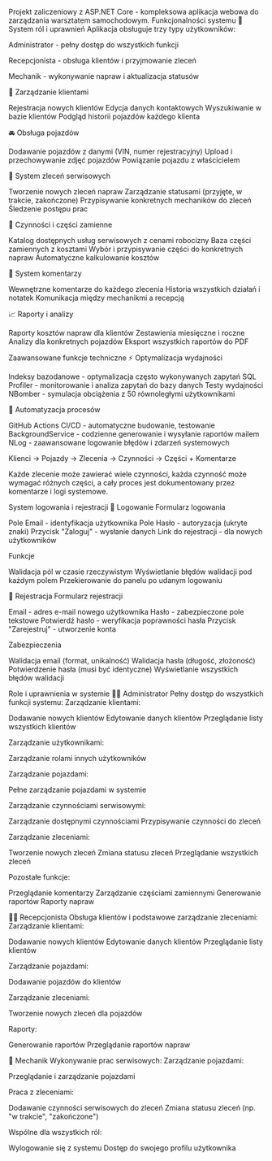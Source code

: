 Projekt zaliczeniowy z ASP.NET Core - kompleksowa aplikacja webowa do zarządzania warsztatem samochodowym.
Funkcjonalności systemu
🔐 System ról i uprawnień
Aplikacja obsługuje trzy typy użytkowników:

Administrator - pełny dostęp do wszystkich funkcji

Recepcjonista - obsługa klientów i przyjmowanie zleceń

Mechanik - wykonywanie napraw i aktualizacja statusów


👤 Zarządzanie klientami

Rejestracja nowych klientów
Edycja danych kontaktowych
Wyszukiwanie w bazie klientów
Podgląd historii pojazdów każdego klienta

🚘 Obsługa pojazdów

Dodawanie pojazdów z danymi (VIN, numer rejestracyjny)
Upload i przechowywanie zdjęć pojazdów
Powiązanie pojazdu z właścicielem

🧾 System zleceń serwisowych

Tworzenie nowych zleceń napraw
Zarządzanie statusami (przyjęte, w trakcie, zakończone)
Przypisywanie konkretnych mechaników do zleceń
Śledzenie postępu prac

🔧 Czynności i części zamienne

Katalog dostępnych usług serwisowych z cenami robocizny
Baza części zamiennych z kosztami
Wybór i przypisywanie części do konkretnych napraw
Automatyczne kalkulowanie kosztów

💬 System komentarzy

Wewnętrzne komentarze do każdego zlecenia
Historia wszystkich działań i notatek
Komunikacja między mechanikmi a recepcją

📈 Raporty i analizy

Raporty kosztów napraw dla klientów
Zestawienia miesięczne i roczne
Analizy dla konkretnych pojazdów
Eksport wszystkich raportów do PDF

Zaawansowane funkcje techniczne
⚡ Optymalizacja wydajności

Indeksy bazodanowe - optymalizacja często wykonywanych zapytań
SQL Profiler - monitorowanie i analiza zapytań do bazy danych
Testy wydajności NBomber - symulacja obciążenia z 50 równoległymi użytkownikami

🤖 Automatyzacja procesów

GitHub Actions CI/CD - automatyczne budowanie, testowanie
BackgroundService - codzienne generowanie i wysyłanie raportów mailem
NLog - zaawansowane logowanie błędów i zdarzeń systemowych

Klienci → Pojazdy → Zlecenia → Czynności → Części + Komentarze

Każde zlecenie może zawierać wiele czynności, każda czynność może wymagać różnych części, a cały proces jest dokumentowany przez komentarze i logi systemowe.

System logowania i rejestracji
🔐 Logowanie
Formularz logowania

Pole Email - identyfikacja użytkownika
Pole Hasło - autoryzacja (ukryte znaki)
Przycisk "Zaloguj" - wysłanie danych
Link do rejestracji - dla nowych użytkowników

Funkcje

Walidacja pól w czasie rzeczywistym
Wyświetlanie błędów walidacji pod każdym polem
Przekierowanie do panelu po udanym logowaniu

📝 Rejestracja
Formularz rejestracji

Email - adres e-mail nowego użytkownika
Hasło - zabezpieczone pole tekstowe
Potwierdź hasło - weryfikacja poprawności hasła
Przycisk "Zarejestruj" - utworzenie konta

Zabezpieczenia

Walidacja email (format, unikalność)
Walidacja hasła (długość, złożoność)
Potwierdzenie hasła (musi być identyczne)
Wyświetlanie wszystkich błędów walidacji

Role i uprawnienia w systemie
👨‍💼 Administrator
Pełny dostęp do wszystkich funkcji systemu:
Zarządzanie klientami:

Dodawanie nowych klientów
Edytowanie danych klientów
Przeglądanie listy wszystkich klientów

Zarządzanie użytkownikami:

Zarządzanie rolami innych użytkowników

Zarządzanie pojazdami:

Pełne zarządzanie pojazdami w systemie

Zarządzanie czynnościami serwisowymi:

Zarządzanie dostępnymi czynnościami
Przypisywanie czynności do zleceń

Zarządzanie zleceniami:

Tworzenie nowych zleceń
Zmiana statusu zleceń
Przeglądanie wszystkich zleceń

Pozostałe funkcje:

Przeglądanie komentarzy
Zarządzanie częściami zamiennymi
Generowanie raportów
Raporty napraw


👩‍💻 Recepcjonista
Obsługa klientów i podstawowe zarządzanie zleceniami:
Zarządzanie klientami:

Dodawanie nowych klientów
Edytowanie danych klientów
Przeglądanie listy klientów

Zarządzanie pojazdami:

Dodawanie pojazdów do klientów

Zarządzanie zleceniami:

Tworzenie nowych zleceń dla pojazdów

Raporty:

Generowanie raportów
Przeglądanie raportów napraw


🔧 Mechanik
Wykonywanie prac serwisowych:
Zarządzanie pojazdami:

Przeglądanie i zarządzanie pojazdami

Praca z zleceniami:

Dodawanie czynności serwisowych do zleceń
Zmiana statusu zleceń (np. "w trakcie", "zakończone")


Wspólne dla wszystkich ról:

Wylogowanie się z systemu
Dostęp do swojego profilu użytkownika
